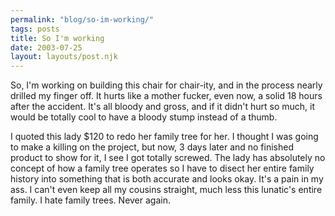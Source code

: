 ```yaml
---
permalink: "blog/so-im-working/"
tags: posts
title: So I'm working
date: 2003-07-25
layout: layouts/post.njk
---
```


So, I'm working on building this chair for chair-ity, and in the process nearly drilled my finger off. It hurts like a mother fucker, even now, a solid 18 hours after the accident. It's all bloody and gross, and if it didn't hurt so much, it would be totally cool to have a bloody stump instead of a thumb.

I quoted this lady $120 to redo her family tree for her. I thought I was going to make a killing on the project, but now, 3 days later and no finished product to show for it, I see I got totally screwed. The lady has absolutely no concept of how a family tree operates so I have to disect her entire family history into something that is both accurate and looks okay. It's a pain in my ass. I can't even keep all my cousins straight, much less this lunatic's entire family. I hate family trees. Never again.